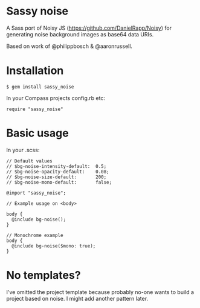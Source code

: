Sassy noise
===========

A Sass port of Noisy JS (https://github.com/DanielRapp/Noisy) for generating
noise background images as base64 data URIs.

Based on work of @philippbosch & @aaronrussell.

Installation
============

    $ gem install sassy_noise
    
In your Compass projects config.rb etc:

    require "sassy_noise"

Basic usage
===========


    
In your .scss:

    // Default values
    // $bg-noise-intensity-default:  0.5;
    // $bg-noise-opacity-default:    0.08;
    // $bg-noise-size-default:       200;
    // $bg-noise-mono-default:       false;

    @import "sassy_noise";
    
    // Example usage on <body>
    
    body {
      @include bg-noise();
    }
    
    // Monochrome example
    body {
      @include bg-noise($mono: true);
    }
    
No templates?
=============

I've omitted the project template because probably no-one wants to build a
project based on noise. I might add another pattern later.

